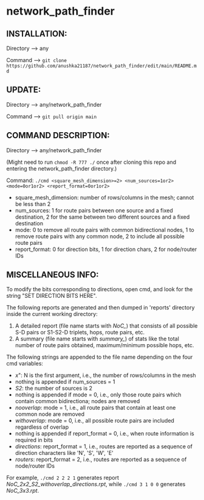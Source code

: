 # network_path_finder

## INSTALLATION:

Directory --> any

Command --> `git clone https://github.com/anushka21187/network_path_finder/edit/main/README.md`


## UPDATE:

Directory --> any/network_path_finder 

Command --> `git pull origin main`


## COMMAND DESCRIPTION:

Directory --> any/network_path_finder

(Might need to run `chmod -R 777 ./` once after cloning this repo and entering the network_path_finder directory.)

Command: `./cmd <square_mesh_dimension>=2> <num_sources=1or2> <mode=0or1or2> <report_format=0or1or2>` 

- square_mesh_dimension: number of rows/columns in the mesh; cannot be less than 2
- num_sources: 1 for route pairs between one source and a fixed destination, 2 for the same between two different sources and a fixed destination
- mode: 0 to remove all route pairs with common bidirectional nodes, 1 to remove route pairs with any common node, 2 to include all possible route pairs
- report_format: 0 for direction bits, 1 for direction chars, 2 for node/router IDs


## MISCELLANEOUS INFO:

To modify the bits corresponding to directions, open cmd, and look for the string "SET DIRECTION BITS HERE".

The following reports are generated and then dumped in 'reports' directory inside the current working directory:
1. A detailed report (file name starts with *NoC_*) that consists of all possible S-D pairs or S1-S2-D triplets, hops, route pairs, etc.
2. A summary (file name starts with *summary_*) of stats like the total number of route pairs obtained, maximum/minimum possible hops, etc.


The following strings are appended to the file name depending on the four cmd variables:
- _<N>x<N>_": N is the first argument, i.e., the number of rows/columns in the mesh
- nothing is appended if num_sources = 1
- _S2_: the number of sources is 2
- nothing is appended if mode = 0, i.e., only those route pairs which contain common bidirectiona; nodes are removed
- _nooverlap_: mode = 1, i.e., all route pairs that contain at least one common node are removed
- _withoverlap_: mode = 0, i.e., all possible route pairs are included regardless of overlap
- nothing is appended if report_format = 0, i.e., when route information is required in bits
- _directions_: report_format = 1, i.e., routes are reported as a sequence of direction characters like 'N', 'S', 'W', 'E'
- _routers_: report_format = 2, i.e., routes are reported as a sequence of node/router IDs

For example, `./cmd 2 2 2 1` generates report *NoC_2x2_S2_withoverlap_directions.rpt*, while `./cmd 3 1 0 0` generates *NoC_3x3.rpt*.
